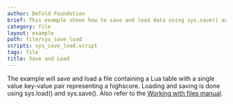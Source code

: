 ```yaml
---
author: Defold Foundation
brief: This example shows how to save and load data using sys.save() and sys.load()
category: file
layout: example
path: file/sys_save_load
scripts: sys_save_load.script
tags: file
title: Save and Load
---
```


The example will save and load a file containing a Lua table with a single value key-value pair representing a highscore. Loading and saving is done using sys.load() and sys.save(). Also refer to the [Working with files manual](https://defold.com/manuals/file-access/).